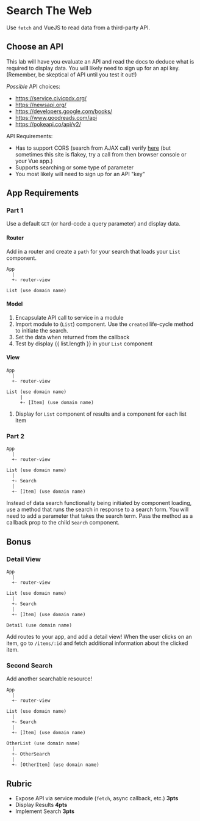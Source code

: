 Search The Web
===

Use `fetch` and VueJS to read data from a third-party API.

## Choose an API

This lab will have you evaluate an API and read the docs to deduce what is required to display data. You will
likely need to sign up for an api key.
(Remember, be skeptical of API until you test it out!)

_Possible_ API choices:

* https://service.civicpdx.org/
* https://newsapi.org/
* https://developers.google.com/books/
* https://www.goodreads.com/api
* https://pokeapi.co/api/v2/

API Requirements:

* Has to support CORS (search from AJAX call) verify [here](test-cors.org) (but sometimes this site is flakey, try a 
call from then browser console or your Vue app.)
* Supports searching or some type of parameter
* You most likely will need to sign up for an API "key"

## App Requirements

### Part 1

Use a default `GET` (or hard-code a query parameter) and display data.

#### Router

Add in a router and create a `path` for your search that loads your `List` component.

```
App
  |
  +- router-view
  
List (use domain name)
```

#### Model

1. Encapsulate API call to service in a module
1. Import module to (`List`) component. Use the `created` life-cycle method to initiate the search.
1. Set the data when returned from the callback
1. Test by display {{ list.length }} in your `List` component

#### View

```
App
  |
  +- router-view
  
List (use domain name)
     |
     +- [Item] (use domain name)
```

1. Display for `List` component of results and a component for each list item


### Part 2


```
App
  |
  +- router-view
  
List (use domain name)
  |
  +- Search
  |
  +- [Item] (use domain name)
```

Instead of data search functionality being initiated by component loading, use a method that
runs the search in response to a search form. You will need to add a parameter that takes the search term. 
Pass the method as a callback prop to the child `Search` component.

## Bonus

### Detail View

```
App
  |
  +- router-view
  
List (use domain name)
  |
  +- Search
  |
  +- [Item] (use domain name)
  
Detail (use domain name)
```

Add routes to your app, and add a detail view! When the user clicks on an item, go to `/items/:id` and fetch additional information about the clicked item.

### Second Search

Add another searchable resource!

```
App
  |
  +- router-view
  
List (use domain name)
  |
  +- Search
  |
  +- [Item] (use domain name)
  
OtherList (use domain name)
  |
  +- OtherSearch
  |
  +- [OtherItem] (use domain name)
```

## Rubric

* Expose API via service module (`fetch`, async callback, etc.) **3pts**
* Display Results **4pts**
* Implement Search **3pts**

